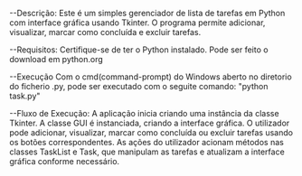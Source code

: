 --Descrição:
Este é um simples gerenciador de lista de tarefas em Python 
com interface gráfica usando Tkinter. 
O programa permite adicionar, visualizar, marcar como concluída e excluir tarefas.

--Requisitos:
Certifique-se de ter o Python instalado.
Pode ser feito o download em python.org

--Execução
Com o cmd(command-prompt) do Windows aberto no diretorio do ficherio .py,
pode ser executado com o seguite comando: "python task.py"

--Fluxo de Execução:
A aplicação inicia criando uma instância da classe Tkinter.
A classe GUI é instanciada, criando a interface gráfica.
O utilizador pode adicionar, visualizar, marcar como concluída
ou excluir tarefas usando os botões correspondentes.
As ações do utilizador acionam métodos nas classes TaskList e Task, 
que manipulam as tarefas e atualizam a interface gráfica conforme necessário.